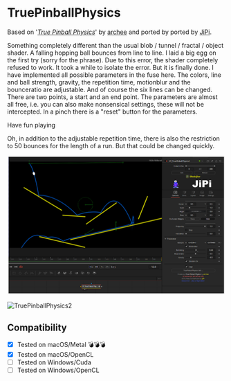 TruePinballPhysics
==================

Based on '_[True Pinball Physics](https://www.shadertoy.com/view/4tBGRm)_' by [archee](https://www.shadertoy.com/user/archee) and ported by ported by [JiPi](../../Site/Profiles/JiPi.md).

Something completely different than the usual blob / tunnel / fractal / object shader.
A falling hopping ball bounces from line to line. I laid a big egg on the first try (sorry for the phrase). Due to this error, the shader completely refused to work. It took a while to isolate the error. But it is finally done. I have implemented all possible parameters in the fuse here. The colors, line and ball strength, gravity, the repetition time, motionblur and the bounceratio are adjustable. And of course the six lines can be changed. There are two points, a start and an end point. The parameters are almost all free, i.e. you can also make nonsensical settings, these will not be intercepted. In a pinch there is a "reset" button for the parameters.

Have fun playing

Oh, in addition to the adjustable repetition time, there is also the restriction to 50 bounces for the length of a run. But that could be changed quickly.

[![TruePinballPhysics](TruePinballPhysics.png)](TruePinballPhysics.fuse)

![TruePinballPhysics2](https://user-images.githubusercontent.com/78935215/116098822-a7d05980-a6ab-11eb-9e85-4ebd128ba09a.gif)





## Compatibility
- [x] Tested on macOS/Metal :bomb::bomb::bomb:
- [x] Tested on macOS/OpenCL
- [ ] Tested on Windows/Cuda
- [ ] Tested on Windows/OpenCL